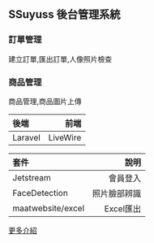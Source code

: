 ## SSuyuss 後台管理系統

### 訂單管理
建立訂單,匯出訂單,人像照片檢查

### 商品管理
商品管理,商品圖片上傳

| 後端 | 前端 |
| :-----| ----: | 
| Laravel | LiveWire | 

| 套件 | 說明 |
| :-----| ----: | 
| Jetstream | 會員登入 | 
| FaceDetection | 照片臉部辨識 | 
| maatwebsite/excel | Excel匯出 | 

<p><a href="https://drive.google.com/file/d/1P6kfvA6k4ak6rTnMl6KZE6ziPqwmZmU1/view?usp=share_link">更多介紹</a> </p>
